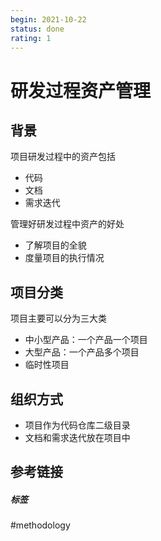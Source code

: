 ```yaml
---
begin: 2021-10-22
status: done
rating: 1
---
```


# 研发过程资产管理


## 背景

项目研发过程中的资产包括
- 代码
- 文档
- 需求迭代

管理好研发过程中资产的好处
- 了解项目的全貌
- 度量项目的执行情况



## 项目分类

项目主要可以分为三大类

- 中小型产品：一个产品一个项目
- 大型产品：一个产品多个项目
- 临时性项目

## 组织方式

- 项目作为代码仓库二级目录
- 文档和需求迭代放在项目中

## 参考链接


##### 标签
#methodology 